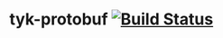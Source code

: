 # tyk-protobuf [![Build Status](https://travis-ci.org/colinkuo/tyk-protobuf.svg?branch=master)](https://travis-ci.org/colinkuo/tyk-protobuf)
